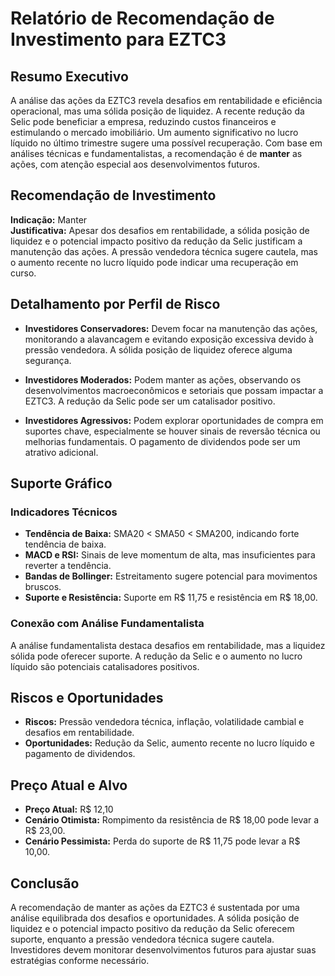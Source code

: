 # Relatório de Recomendação de Investimento para EZTC3

## Resumo Executivo
A análise das ações da EZTC3 revela desafios em rentabilidade e eficiência operacional, mas uma sólida posição de liquidez. A recente redução da Selic pode beneficiar a empresa, reduzindo custos financeiros e estimulando o mercado imobiliário. Um aumento significativo no lucro líquido no último trimestre sugere uma possível recuperação. Com base em análises técnicas e fundamentalistas, a recomendação é de **manter** as ações, com atenção especial aos desenvolvimentos futuros.

## Recomendação de Investimento
**Indicação:** Manter  
**Justificativa:** Apesar dos desafios em rentabilidade, a sólida posição de liquidez e o potencial impacto positivo da redução da Selic justificam a manutenção das ações. A pressão vendedora técnica sugere cautela, mas o aumento recente no lucro líquido pode indicar uma recuperação em curso.

## Detalhamento por Perfil de Risco

- **Investidores Conservadores:** Devem focar na manutenção das ações, monitorando a alavancagem e evitando exposição excessiva devido à pressão vendedora. A sólida posição de liquidez oferece alguma segurança.
  
- **Investidores Moderados:** Podem manter as ações, observando os desenvolvimentos macroeconômicos e setoriais que possam impactar a EZTC3. A redução da Selic pode ser um catalisador positivo.

- **Investidores Agressivos:** Podem explorar oportunidades de compra em suportes chave, especialmente se houver sinais de reversão técnica ou melhorias fundamentais. O pagamento de dividendos pode ser um atrativo adicional.

## Suporte Gráfico

### Indicadores Técnicos
- **Tendência de Baixa:** SMA20 < SMA50 < SMA200, indicando forte tendência de baixa.
- **MACD e RSI:** Sinais de leve momentum de alta, mas insuficientes para reverter a tendência.
- **Bandas de Bollinger:** Estreitamento sugere potencial para movimentos bruscos.
- **Suporte e Resistência:** Suporte em R$ 11,75 e resistência em R$ 18,00.

### Conexão com Análise Fundamentalista
A análise fundamentalista destaca desafios em rentabilidade, mas a liquidez sólida pode oferecer suporte. A redução da Selic e o aumento no lucro líquido são potenciais catalisadores positivos.

## Riscos e Oportunidades
- **Riscos:** Pressão vendedora técnica, inflação, volatilidade cambial e desafios em rentabilidade.
- **Oportunidades:** Redução da Selic, aumento recente no lucro líquido e pagamento de dividendos.

## Preço Atual e Alvo
- **Preço Atual:** R$ 12,10
- **Cenário Otimista:** Rompimento da resistência de R$ 18,00 pode levar a R$ 23,00.
- **Cenário Pessimista:** Perda do suporte de R$ 11,75 pode levar a R$ 10,00.

## Conclusão
A recomendação de manter as ações da EZTC3 é sustentada por uma análise equilibrada dos desafios e oportunidades. A sólida posição de liquidez e o potencial impacto positivo da redução da Selic oferecem suporte, enquanto a pressão vendedora técnica sugere cautela. Investidores devem monitorar desenvolvimentos futuros para ajustar suas estratégias conforme necessário.